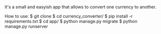 It's a small and easyish app that allows to convert one currency to another.

How to use:
$ git clone
$ cd currency_converter/
$ pip install -r requirements.txt
$ cd app/
$ python manage.py migrate
$ python manage.py runserver